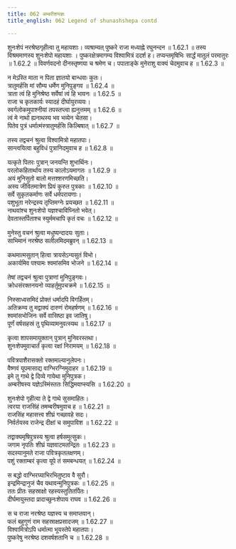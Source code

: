 ```yaml
---
title: 062 अम्बरीशयज्ञः
title_english: 062 Legend of shunashshepa contd

---
```

<div class="audioEmbed"  caption="श्रीराम-हरिसीताराममूर्ति-घनपाठिभ्यां वचनम्" src="https://archive.org/download/Ramayana-recitation-Sriram-harisItArAmamUrti-Ghanapaati-v2/Kanda_1/Kanda_1_BK-062-Ambareesha_Yagnaha.mp3"></div>
शुनःशेपं नरश्रेष्ठगृहीत्वा तु महायशाः।  
व्यश्राम्यत् पुष्करे राजा मध्याह्ने रघुनन्दन ॥ 1.62.1 ॥   
तस्य विश्रममाणस्य शुनःशेपो महायशाः ।  
पुष्करक्षेत्रमागम्य विश्वामित्रं ददर्श ह।  
तप्यन्तमृषिभिः सार्द्धं मातुलं परमातुरः ॥ 1.62.2 ॥   
विवर्णवदनो दीनस्तृष्णया च श्रमेण च।  
पपाताङ्के मुनेराशु वाक्यं चेदमुवाच ह ॥ 1.62.3 ॥   

न मेऽस्ति माता न पिता ज्ञातयो बान्धवाः कुतः।  
त्रातुमर्हसि मां सौम्य धर्मेण मुनिपुङ्गव ॥ 1.62.4 ॥   
त्राता त्वं हि मुनिश्रेष्ठ सर्वेषां त्वं हि भावनः ॥ 1.62.5 ॥   
राजा च कृतकार्यः स्यादहं दीर्घायुरव्ययः।  
स्वर्गलोकमुपाश्नीयां तपस्तप्त्वा ह्यनुत्तमम् ॥ 1.62.6 ॥   
त्वं मे नाथो ह्यनाथस्य भव भव्येन चेतसा।  
पितेव पुत्रं धर्मात्मंस्त्रातुमर्हसि किल्बिषात् ॥ 1.62.7 ॥   

तस्य तद्वचनं श्रुत्वा विश्वामित्रो महातपाः।  
सान्त्वयित्वा बहुविधं पुत्रानिदमुवाच ह ॥ 1.62.8 ॥   

यत्कृते पितरः पुत्रान् जनयन्ति शुभार्थिनः।  
परलोकहितार्थाय तस्य कालोऽयमागतः ॥ 1.62.9 ॥   
अयं मुनिसुतो बालो मत्तश्शरणमिच्छति।  
अस्य जीवितमात्रेण प्रियं कुरुत पुत्रकाः ॥ 1.62.10 ॥   
सर्वे सुकृतकर्माणः सर्वे धर्मपरायणाः।  
पशुभूता नरेन्द्रस्य तृप्तिमग्नेः प्रयच्छत ॥ 1.62.11 ॥   
नाथवांश्च शुनःशेपो यज्ञश्चाविघ्नितो भवेत्।  
देवतास्तर्पिताश्च स्युर्ममचापि कृतं वचः ॥ 1.62.12 ॥   

मुनेस्तु वचनं श्रुत्वा मधुष्यन्दादयः सुताः।  
साभिमानं नरश्रेष्ठ सलीलमिदमब्रुवन् ॥ 1.62.13 ॥   

कथमात्मसुतान् हित्वा त्रायसेऽन्यसुतं विभो।  
अकार्यमिव पश्यामः श्वमांसमिव भोजने ॥ 1.62.14 ॥   

तेषां तद्वचनं श्रुत्वा पुत्राणां मुनिपुङ्गवः।  
क्रोधसंरक्तनयनो व्याहर्तुमुपचक्रमे ॥ 1.62.15 ॥   

निस्साध्वसमिदं प्रोक्तं धर्मादपि विगर्हितम्।  
अतिक्रम्य तु मद्वाक्यं दारुणं रोमहर्षणम् ॥ 1.62.16 ॥   
श्वमांसभोजिनः सर्वे वासिष्ठा इव जातिषु।  
पूर्णं वर्षसहस्रं तु पृथिव्यामनुवत्स्यथ ॥ 1.62.17 ॥   

कृत्वा शापसमायुक्तान् पुत्रान् मुनिवरस्तथा।  
शुनःशेपमुवाचार्तं कृत्वा रक्षां निरामयम् ॥ 1.62.18 ॥   

पवित्रपाशैरासक्तो रक्तमाल्यानुलेपनः।  
वैष्णवं यूपमासाद्य वाग्भिरग्निमुदाहर ॥ 1.62.19 ॥   
इमे तु गाथे द्वे दिव्ये गायेथा मुनिपुत्रक।  
अम्बरीषस्य यज्ञेऽस्मिंस्ततः सिद्धिमवाप्स्यसि ॥ 1.62.20 ॥   

शुनःशेपो गृहीत्वा ते द्वे गाथे सुसमाहितः।  
त्वरया राजसिंहं तमम्बरीषमुवाच ह ॥ 1.62.21 ॥   
राजसिंह महासत्त्व शीघ्रं गच्छावहे सदः।  
निर्वर्तयस्व राजेन्द्र दीक्षां च समुपाविश ॥ 1.62.22 ॥   

तद्वाक्यमृषिपुत्रस्य श्रुत्वा हर्षसमुत्सुकः।  
जगाम नृपतिः शीघ्रं यज्ञवाटमतन्द्रितः ॥ 1.62.23 ॥   
सदस्यानुमते राजा पवित्रकृतलक्षणम्।  
पशुं रक्ताम्बरं कृत्वा यूपे तं समबन्धयत् ॥ 1.62.24 ॥   

स बद्धो वाग्भिरग्र्याभिरभितुष्टाव वै सुरौ।  
इन्द्रमिन्द्रानुजं चैव यथावन्मुनिपुत्रकः ॥ 1.62.25 ॥   
ततः प्रीतः सहस्राक्षो रहस्यस्तुतितर्पितः।  
दीर्घमायुस्तदा प्रादाच्छुनःशेपाय राघव ॥ 1.62.26 ॥   

स च राजा नरश्रेष्ठ यज्ञस्य च समाप्तवान्।  
फलं बहुगुणं राम सहस्राक्षप्रसादजम् ॥ 1.62.27 ॥   
विश्वामित्रोऽपि धर्मात्मा भूयस्तेपे महातपाः।  
पुष्करेषु नरश्रेष्ठ दशवर्षशतानि च ॥ 1.62.28 ॥   